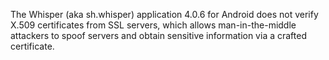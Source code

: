 The Whisper (aka sh.whisper) application 4.0.6 for Android does not verify X.509 certificates from SSL servers, which allows man-in-the-middle attackers to spoof servers and obtain sensitive information via a crafted certificate.
